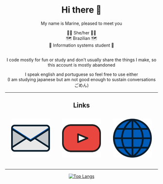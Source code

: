 <div align="center">
<h1>Hi there 👋</h1>

My name is Marine, pleased to meet you

<div>👸🏽 She/her 👸🏽</div>
<div>🗺️ Brazilian 🗺️</div>
<div>🏫 Information systems student 🏫</div>
<br>
<p>I code mostly for fun or study and don't usually share the things I make, so this account is mostly abandoned</p>

<div>I speak english and portuguese so feel free to use either</div>
<div>(I am studying japanese but am not good enough to sustain conversations ごめん)</div>

<svg fill="none" viewBox="0 0 100% 1000" width="100%" height="250" xmlns="http://www.w3.org/2000/svg">
  <foreignObject width="100%" height="100%">
<style>
  #links {
    display: grid;
    grid-template-columns: repeat(auto-fit,minmax(150px, 1fr));
    align-items: center;
    justify-items: center;
  }
  .container {
    transition: transform 0.5s ease-in-out;
    position: relative;
    color: inherit; 
  }
  .container:hover { transform: scale(1.25); }
  .text {
    position: absolute;
    bottom: -50px;
    left: 0; 
    right: 0; 
    margin-left: auto; 
    margin-right: auto; 
    width: 100px;
    font: inherit;
    opacity: 0%;
    transition: all 0.5s ease;
    pointer-events: none;
    color: #00FFFF; 
  }
  .container:hover > .link > .text {
    bottom: 0px;
    opacity: 100%;
  }
  .link { color: inherit; }
</style>

---
<h2>Links</h2>
<div id="links">
  <p class="container"><a class="link" href="mailto:cyanmarine@cyanmarine.net"
    ><img
      src="https://raw.githubusercontent.com/PrincessCyanMarine/PrincessCyanMarine/main/assets/email.svg"
      width="128px"
      alt="Email"
      title="Email"
  /> <sub class="text">Email</sub> </a></p>


  <p class="container"><a class="link" href="https://www.youtube.com/@cyanmarine"
    ><img
      src="https://raw.githubusercontent.com/PrincessCyanMarine/PrincessCyanMarine/main/assets/youtube.svg"
      alt="Youtube"
      title="Youtube"
      width="128px;"
  /> <sub class="text">Youtube</sub> </a></p>


  <p class="container"><a class="link" href="https://cyanmarine.net/"
    ><img
      src="https://raw.githubusercontent.com/PrincessCyanMarine/PrincessCyanMarine/main/assets/website.svg"
      alt="Website"
      title="Website"
      width="128px;"
  /> <sub class="text">Website</sub> </a></p>


  <p class="container"><a class="link" href="https://discordapp.com/users/305883924310261760"
    ><img
      src="https://raw.githubusercontent.com/PrincessCyanMarine/PrincessCyanMarine/main/assets/discord.svg"
      alt="Discord username"
      title="Discord (Probably the best way to contact me)"
      width="128px;"
  /> <sub class="text">Discord</sub> </a></p>
</div>
  </foreignObject>
</svg>



<!-- [<img src="" alt="" title="" width=16px;> ][] -->

---

[![Top Langs](https://github-readme-stats.vercel.app/api/top-langs/?username=PrincessCyanMarine&theme=nightowl&hide_border=true&layout=compact)](https://github.com/anuraghazra/github-readme-stats)
</div>
